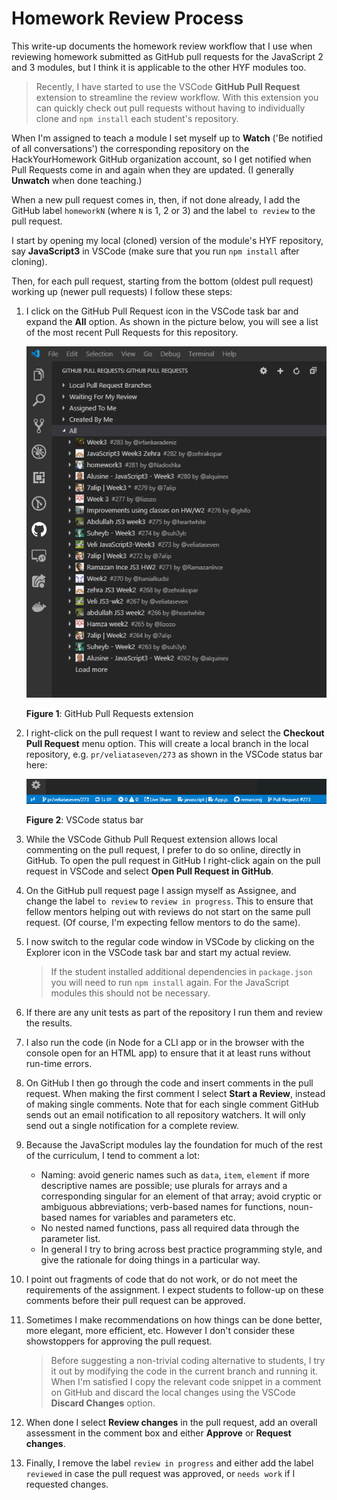 # Homework Review Process

This write-up documents the homework review workflow that I use when reviewing homework submitted as GitHub pull requests for the JavaScript 2 and 3 modules, but I think it is applicable to the other HYF modules too.

> Recently, I have started to use the VSCode **GitHub Pull Request** extension to streamline the review workflow. With this extension you can quickly check out pull requests without having to individually clone and `npm install` each student's repository.

When I'm assigned to teach a module I set myself up to **Watch** ('Be notified of all conversations') the corresponding repository on the HackYourHomework GitHub organization account, so I get notified when Pull Requests come in and again when they are updated. (I generally **Unwatch** when done teaching.)

When a new pull request comes in, then, if not done already, I add the GitHub label `homeworkN` (where `N` is 1, 2 or 3) and the label `to review` to the pull request.

I start by opening my local (cloned) version of the module's HYF repository, say **JavaScript3** in VSCode (make sure that you run `npm install` after cloning).

Then, for each pull request, starting from the bottom (oldest pull request) working up (newer pull requests) I follow these steps:

1. I click on the GitHub Pull Request icon in the VSCode task bar and expand the **All** option. As shown in the picture below, you will see a list of the most recent Pull Requests for this repository.

   ![all-Prs](assets/all-PRs.png)

   **Figure 1**: GitHub Pull Requests extension

2. I right-click on the pull request I want to review and select the **Checkout Pull Request** menu option. This will create a local branch in the local repository, e.g. `pr/veliataseven/273` as shown in the VSCode status bar here:

   ![vscode-status-bar](assets/vscode-status-bar.png)

   **Figure 2**: VSCode status bar

3. While the VSCode Github Pull Request extension allows local commenting on the pull request, I prefer to do so online, directly in GitHub. To open the pull request in GitHub I right-click again on the pull request in VSCode and select **Open Pull Request in GitHub**.

4. On the GitHub pull request page I assign myself as Assignee, and change the label `to review` to `review in progress`. This to ensure that fellow mentors helping out with reviews do not start on the same pull request. (Of course, I'm expecting fellow mentors to do the same).

5. I now switch to the regular code window in VSCode by clicking on the Explorer icon in the VSCode task bar and start my actual review.

   > If the student installed additional dependencies in `package.json` you will need to run `npm install` again. For the JavaScript modules this should not be necessary.

6. If there are any unit tests as part of the repository I run them and review the results.

7. I also run the code (in Node for a CLI app or in the browser with the console open for an HTML app) to ensure that it at least runs without run-time errors.

8. On GitHub I then go through the code and insert comments in the pull request. When making the first comment I select **Start a Review**, instead of making single comments. Note that for each single comment GitHub sends out an email notification to all repository watchers. It will only send out a single notification for a complete review.

9. Because the JavaScript modules lay the foundation for much of the rest of the curriculum, I tend to comment a lot:

   - Naming: avoid generic names such as `data`, `item`, `element` if more descriptive names are possible; use plurals for arrays and a corresponding singular for an element of that array; avoid cryptic or ambiguous abbreviations; verb-based names for functions, noun-based names for variables and parameters etc.
   - No nested named functions, pass all required data through the parameter list.
   - In general I try to bring across best practice programming style, and give the rationale for doing things in a particular way.

10. I point out fragments of code that do not work, or do not meet the requirements of the assignment. I expect students to follow-up on these comments before their pull request can be approved.

11. Sometimes I make recommendations on how things can be done better, more elegant, more efficient, etc. However I don't consider these showstoppers for approving the pull request.

    > Before suggesting a non-trivial coding alternative to students, I try it out by modifying the code in the current branch and running it. When I'm satisfied I copy the relevant code snippet in a comment on GitHub and discard the local changes using the VSCode **Discard Changes** option.

12. When done I select **Review changes** in the pull request, add an overall assessment in the comment box and either **Approve** or **Request changes**.

13. Finally, I remove the label `review in progress` and either add the label `reviewed` in case the pull request was approved, or `needs work` if I requested changes.
